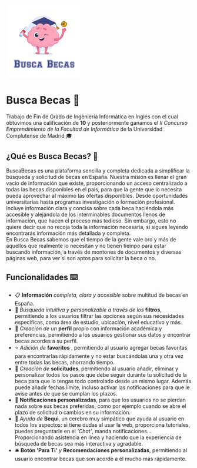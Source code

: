 <img src="/logo.jpeg" alt="Logo del proyecto" width="200" height="auto"/>

# Busca Becas 🧠

Trabajo de Fin de Grado de Ingeniería Informática en Inglés con el cual obtuvimos una calificación de **10** y posteriormente ganamos el *II Concurso Emprendimiento de la Facultad de Informática* de la Universidad Complutense de Madrid 🎓


## ¿Qué es Busca Becas? 🤔
BuscaBecas es una plataforma sencilla y completa dedicada a simplificar la búsqueda y solicitud de becas en España. Nuestra misión es llenar el gran vacío de información que existe, proporcionando un acceso centralizado a todas las becas disponibles en el país, para que la gente que lo necesita pueda aprovechar al máximo las ofertas disponibles. Desde oportunidades universitarias hasta programas investigación o formación profesional.
Incluye información clara y concisa sobre cada beca haciéndola más accesible y alejándola de los interminables documentos llenos de información, que hacen el proceso más tedioso.  Sin embargo, esto no quiere decir que no recoja toda la información necesaria, si sigues leyendo encontrarás información más detallada y completa.  
En Busca Becas sabemos que el tiempo de la gente vale oro y más de aquellos que realmente lo necesitan y no tienen tiempo para estar buscando información, a través de montones de documentos y diversas páginas web, para ver si son aptos para solicitar la beca o no. 

## Funcionalidades ⌨️
- 📋 **Información** *completa, clara y accesible* sobre multitud de becas en España.
- 🔎 *Búsqueda intuitiva y personalizable a través de los* **filtros**, permitiendo a los usuarios filtrar las opciones según sus necesidades específicas, como área de estudio, ubicación, nivel educativo y más.
- 👤 *Creación de un* **perfil** propio con información académica y preferencias, permitiendo a los usuarios gestionar sus datos y encontrar becas acordes a su perfil.
- ⭐ *Adición de* **favoritos** , permitiendo al usuario agregar becas favoritas para encontrarlas rápidamente y no estar buscándolas una y otra vez entre todas las becas, ahorrando tiempo.
- 📝 *Creación de* **solicitudes**, permitiendo al usuario añadir, eliminar y personalizar todos los pasos que debe seguir durante tu solicitud de la beca para que lo tengas todo controlado desde un mismo lugar. Además puede añadir fechas límite, incluso activar las notificaciones para que le avise antes de que se cumplan los plazos.
- 🔔 **Notificaciones personalizadas**, para que los usuarios no se pierdan nada sobre sus becas preferidas, como por ejemplo cuando se abre el plazo de solicitud o cambios en su información.
- 🧠 *Ayuda de* **Bequi**, un cerebro muy simpático que ayuda al usuario en todos los aspectos: si tiene dudas al usar la web, proporciona tutoriales, puedes preguntarle en el *‘Chat’*, manda notificaciones…  Proporcionando asistencia en línea y haciendo que la experiencia de búsqueda de becas sea más interactiva y agradable.
- 🛎️ **Botón 'Para Ti'** *y* **Recomendaciones personalizadas**, permitiendo al usuario encontrar becas que son acorde a él mucho más rápidamente.
